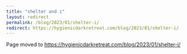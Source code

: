 ```yaml
---
title: "shelter and i"
layout: redirect
permalink: /blog/2023/01/shelter-i/
redirect: https://hygienicdarkretreat.com/blog/2023/01/shelter-i/
---
```


Page moved to <https://hygienicdarkretreat.com/blog/2023/01/shelter-i/>

